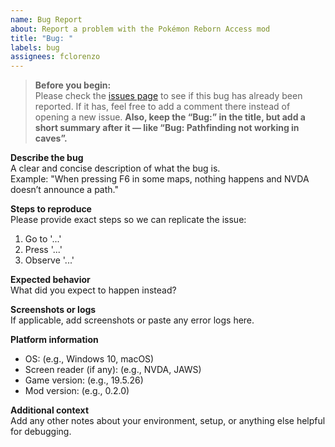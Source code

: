 ```yaml
---
name: Bug Report
about: Report a problem with the Pokémon Reborn Access mod
title: "Bug: "
labels: bug
assignees: fclorenzo
---
```


> **Before you begin:**  
> Please check the [issues page](https://github.com/fclorenzo/pkreborn-access/issues) to see if this bug has already been reported. If it has, feel free to add a comment there instead of opening a new issue.
> **Also, keep the “Bug:” in the title, but add a short summary after it — like “Bug: Pathfinding not working in caves”.**

**Describe the bug**  
A clear and concise description of what the bug is.  
Example: "When pressing F6 in some maps, nothing happens and NVDA doesn’t announce a path."

**Steps to reproduce**  
Please provide exact steps so we can replicate the issue:  
1. Go to '...'
2. Press '...'
3. Observe '...'

**Expected behavior**  
What did you expect to happen instead?

**Screenshots or logs**  
If applicable, add screenshots or paste any error logs here.

**Platform information**  
- OS: (e.g., Windows 10, macOS)
- Screen reader (if any): (e.g., NVDA, JAWS)
- Game version: (e.g., 19.5.26)
- Mod version: (e.g., 0.2.0)

**Additional context**  
Add any other notes about your environment, setup, or anything else helpful for debugging.

